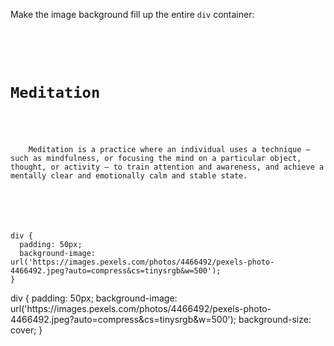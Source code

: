 Make the image background fill up the entire `div` container:

<codeblock language="css" type="exercise" testMode="fixedInput">
<code>
<panel language="html">
<div>
  <h1>Meditation</h2>
  <p>
    Meditation is a practice where an individual uses a technique – such as mindfulness, or focusing the mind on a particular object, thought, or activity – to train attention and awareness, and achieve a mentally clear and emotionally calm and stable state.
  </p>
</div>
</panel>
<panel language="css">
div {
  padding: 50px;
  background-image: url('https://images.pexels.com/photos/4466492/pexels-photo-4466492.jpeg?auto=compress&cs=tinysrgb&w=500');
}
</panel>
</code>

<solution>
div {
  padding: 50px;
  background-image: url('https://images.pexels.com/photos/4466492/pexels-photo-4466492.jpeg?auto=compress&cs=tinysrgb&w=500');
  background-size: cover;
}
</solution>
</codeblock>
